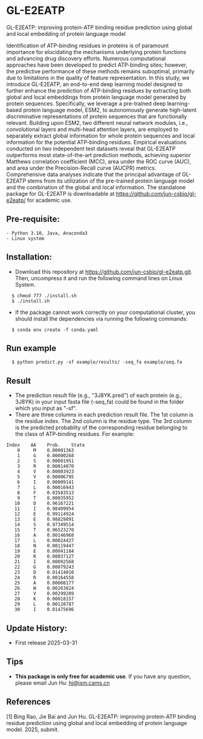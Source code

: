 # GL-E2EATP
GL-E2EATP: improving protein-ATP binding residue prediction using global and local embedding of protein language model

Identification of ATP-binding residues in proteins is of paramount importance for elucidating the mechanisms underlying protein functions and advancing drug discovery efforts. Numerous computational approaches have been developed to predict ATP-binding sites; however, the predictive performance of these methods remains suboptimal, primarily due to limitations in the quality of feature representation. In this study, we introduce GL-E2EATP, an end-to-end deep learning model designed to further enhance the prediction of ATP-binding residues by extracting both global and local embeddings from protein language model generated by protein sequences. Specifically, we leverage a pre-trained deep learning-based protein language model, ESM2, to autonomously generate high-latent discriminative representations of protein sequences that are functionally relevant. Building upon ESM2, two different neural network modules, i.e., convolutional layers and multi-head attention layers, are employed to separately extract global information for whole protein sequences and local information for the potential ATP-binding residues. Empirical evaluations conducted on two independent test datasets reveal that GL-E2EATP outperforms most state-of-the-art prediction methods, achieving superior Matthews correlation coefficient (MCC), area under the ROC curve (AUC), and area under the Precision-Recall curve (AUCPR) metrics. Comprehensive data analyses indicate that the principal advantage of GL-E2EATP stems from its utilization of the pre-trained protein language model and the combination of the global and local information. The standalone package for GL-E2EATP is downloadable at https://github.com/jun-csbio/gl-e2eatp/ for academic use.

## Pre-requisite:
    - Python 3.10, Java, Anaconda3
    - Linux system

## Installation:

* Download this repository at https://github.com/jun-csbio/gl-e2eatp.git. Then, uncompress it and run the following command lines on Linux System.

~~~
  $ chmod 777 ./install.sh
  $ ./install.sh
~~~

* If the package cannot work correctly on your computational cluster, you should install the dependencies via running the following commands:

~~~
  $ conda env create -f conda.yaml
~~~

## Run example
~~~
  $ python predict.py -sf example/results/ -seq_fa example/seq.fa
~~~

## Result

* The prediction result file (e.g., "3J8YK.pred") of each protein (e.g., 3J8YK) in your input fasta file (-seq_fa) could be found in the folder which you input as "-sf".
* There are three columns in each prediction result file. The 1st column is the residue index. The 2nd column is the residue type. The 3rd column is the predicted probablity of the corresponding residue belonging to the class of ATP-binding residues. For example:

~~~
Index    AA    Prob.    State
    0     M    0.00001363
    1     G    0.00000268
    2     S    0.00001951
    3     R    0.00014070
    4     V    0.00003923
    5     V    0.00006795
    6     I    0.00009141
    7     L    0.00016943
    8     F    0.03583513
    9     T    0.00035952
   10     D    0.96167221
   11     I    0.98409954
   12     E    0.99114924
   13     E    0.98829891
   14     S    0.97349514
   15     T    0.96523270
   16     A    0.00146968
   17     L    0.00024427
   18     N    0.00119447
   19     E    0.00041184
   20     R    0.00037127
   21     I    0.00092568
   22     G    0.00079243
   23     D    0.01414010
   24     R    0.00164558
   25     A    0.00008177
   26     W    0.00263824
   27     V    0.00299289
   28     K    0.00018157
   29     L    0.00128787
   30     I    0.01475696
~~~

## Update History:

- First release          2025-03-31

## Tips

* <b>This package is only free for academic use</b>. If you have any question, please email Jun Hu: hj@ism.cams.cn

## References
[1] Bing Rao, Jie Bai and Jun Hu. GL-E2EATP: improving protein-ATP binding residue prediction using global and local embedding of protein language model. 2025, submit.
